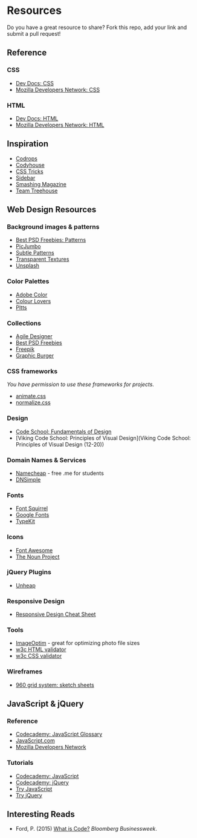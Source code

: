 # Resources

Do you have a great resource to share? Fork this repo, add your link and submit a pull request!


## Reference

### CSS

- [Dev Docs: CSS](http://devdocs.io/css/)
- [Mozilla Developers Network: CSS](https://developer.mozilla.org/en-US/docs/Web/CSS)

### HTML

- [Dev Docs: HTML](http://devdocs.io/html/)
- [Mozilla Developers Network: HTML](https://developer.mozilla.org/en-US/docs/Web/HTML)

## Inspiration

- [Codrops](http://tympanus.net/codrops/)
- [Codyhouse](http://codyhouse.co/library/)
- [CSS Tricks](http://css-tricks.com/)
- [Sidebar](http://sidebar.io/)
- [Smashing Magazine](http://www.smashingmagazine.com/)
- [Team Treehouse](http://blog.teamtreehouse.com/)


## Web Design Resources

### Background images & patterns

- [Best PSD Freebies: Patterns](http://www.bestpsdfreebies.com/category-freebie/patterns/)
- [PicJumbo](http://picjumbo.com/)
- [Subtle Patterns](http://subtlepatterns.com/)
- [Transparent Textures](http://www.transparenttextures.com/)
- [Unsplash](https://unsplash.com/)

### Color Palettes

- [Adobe Color](https://color.adobe.com/explore/newest/?time=all)
- [Colour Lovers](http://www.colourlovers.com/)
- [Pltts](http://pltts.me/)

### Collections

- [Agile Designer](http://agiledesigners.com/)
- [Best PSD Freebies](http://www.bestpsdfreebies.com)
- [Freepik](http://www.freepik.com/)
- [Graphic Burger](http://graphicburger.com/)

### CSS frameworks

*You have permission to use these frameworks for projects.*

- [animate.css](https://daneden.github.io/animate.css/)
- [normalize.css](https://necolas.github.io/normalize.css/)

### Design

- [Code School: Fundamentals of Design](http://courseware.codeschool.com/FoD_optimized.pdf)
- [Viking Code School: Principles of Visual Design](Viking Code School: Principles of Visual Design (12-20))

### Domain Names & Services

- [Namecheap](http://nc.me) - free .me for students
- [DNSimple](http://dnsimple.com)

### Fonts

- [Font Squirrel](http://www.fontsquirrel.com/)
- [Google Fonts](https://www.google.com/fonts)
- [TypeKit](https://typekit.com/)

### Icons

- [Font Awesome](https://fortawesome.github.io/Font-Awesome/)
- [The Noun Project](https://thenounproject.com)

### jQuery Plugins

- [Unheap](http://www.unheap.com/)

### Responsive Design

- [Responsive Design Cheat Sheet](http://blog.uxpin.com/4596/responsive-web-design-cheat-sheet/)

### Tools

- [ImageOptim](https://imageoptim.com/) - great for optimizing photo file sizes
- [w3c HTML validator](http://validator.w3.org/)
- [w3c CSS validator](https://jigsaw.w3.org/css-validator/)

### Wireframes

- [960 grid system: sketch sheets](https://github.com/nathansmith/960-Grid-System/tree/master/sketch_sheets)


## JavaScript & jQuery

### Reference

- [Codecademy: JavaScript Glossary](https://www.codecademy.com/glossary)
- [JavaScript.com](https://www.javascript.com/)
- [Mozilla Developers Network](https://developer.mozilla.org/en-US/docs/Web/JavaScript/Guide)

### Tutorials
- [Codecademy: JavaScript](https://www.codecademy.com/en/tracks/javascript)
- [Codecademy: jQuery](https://www.codecademy.com/learn/jquery)
- [Try JavaScript](https://www.javascript.com/try)
- [Try jQuery](http://try.jquery.com/)


## Interesting Reads

- Ford, P. (2015) [What is Code?](http://www.bloomberg.com/graphics/2015-paul-ford-what-is-code/) *Bloomberg Businessweek*.
